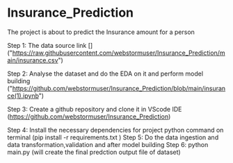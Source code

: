 # Insurance_Prediction

  
   The project is about to predict the Insurance amount for a person 
   
  Step 1: 
     The data source link  [] ("https://raw.githubusercontent.com/webstormuser/Insurance_Prediction/main/insurance.csv")
     
  Step 2: 
    Analyse the dataset and do the EDA on it and perform model building ("https://github.com/webstormuser/Insurance_Prediction/blob/main/insurance(1).ipynb")

   Step 3: 
      Create a github repository and clone it in VScode IDE 
      (https://github.com/webstormuser/Insurance_Prediction)


   Step 4: 
       Install the necessary dependencies for project
       python command on terminal (pip install -r requirements.txt )
   Step 5:
       Do the data ingestion and data transformation,validation and after model building 
   Step 6:
     python main.py (will create the final predction output file of dataset)
     
     

